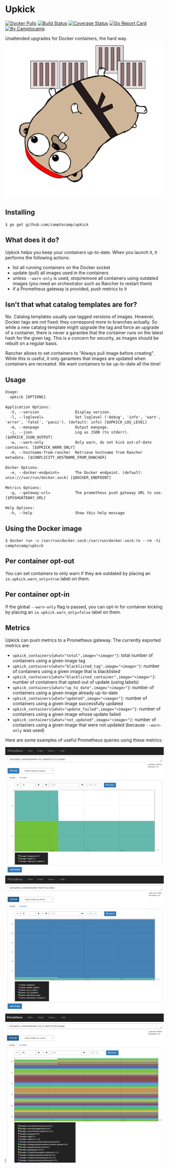 Upkick
======

[![Docker Pulls](https://img.shields.io/docker/pulls/camptocamp/upkick.svg)](https://hub.docker.com/r/camptocamp/upkick/)
[![Build Status](https://img.shields.io/travis/camptocamp/upkick/master.svg)](https://travis-ci.org/camptocamp/upkick)
[![Coverage Status](https://img.shields.io/coveralls/camptocamp/upkick.svg)](https://coveralls.io/r/camptocamp/upkick?branch=master)
[![Go Report Card](https://goreportcard.com/badge/github.com/camptocamp/upkick)](https://goreportcard.com/report/github.com/camptocamp/upkick)
[![By Camptocamp](https://img.shields.io/badge/by-camptocamp-fb7047.svg)](http://www.camptocamp.com)


Unattended upgrades for Docker containers, the hard way.

![Upkick](images/upkick.png)


## Installing

```shell
$ go get github.com/camptocamp/upkick
```

## What does it do?

Upkick helps you keep your containers up-to-date. When you launch it, it performs the following actions:

* list all running containers on the Docker socket
* update (pull) all images used in the containers
* unless `--warn-only` is used, stop/remove all containers using outdated images (you need an orchestrator such as Rancher to restart them)
* if a Prometheus gateway is provided, push metrics to it


## Isn't that what catalog templates are for?

No. Catalog templates usually use tagged versions of images. However, Docker tags are not fixed: they correspond more to branches actually. So while a new catalog template might upgrade the tag and force an upgrade of a container, there is never a garantee that the container runs on the latest hash for the given tag. This is a concern for security, as images should be rebuilt on a regular basis.

Rancher allows to set containers to "Always pull image before creating". While this is useful, it only garantees that images are updated when containers are recreated. We want containers to be up-to-date all the time!


## Usage

```shell
Usage:
  upkick [OPTIONS]

Application Options:
  -V, --version                Display version.
  -l, --loglevel=              Set loglevel ('debug', 'info', 'warn', 'error', 'fatal', 'panic'). (default: info) [$UPKICK_LOG_LEVEL]
  -m, --manpage                Output manpage.
  -j, --json                   Log as JSON (to stderr). [$UPKICK_JSON_OUTPUT]
  -w, --warn-only              Only warn, do not kick out-of-date containers. [$UPKICK_WARN_ONLY]
  -H, --hostname-from-rancher  Retrieve hostname from Rancher metadata. [$CONPLICITY_HOSTNAME_FROM_RANCHER]

Docker Options:
  -e, --docker-endpoint=       The Docker endpoint. (default: unix:///var/run/docker.sock) [$DOCKER_ENDPOINT]

Metrics Options:
  -g, --gateway-url=           The prometheus push gateway URL to use. [$PUSHGATEWAY_URL]

Help Options:
  -h, --help                   Show this help message
```

## Using the Docker image

```shell
$ docker run -v /var/run/docker.sock:/var/run/docker.sock:ro --rm -ti camptocamp/upkick
```

## Per container opt-out

You can set containers to only warn if they are outdated by placing an `io.upkick.warn_only=true` label on them.

## Per container opt-in

If the global `--warn-only` flag is passed, you can opt-in for container kicking by placing an `io.upkick.warn_only=false` label on them.


## Metrics

Upkick can push metrics to a Prometheus gateway. The currently exported metrics are:

* `upkick_containers{what="total",image="<image>"}`: total number of containers using a given image tag
* `upkick_containers{what="blacklisted_tag",image="<image>"}`: number of containers using a given image that is blacklisted
* `upkick_containers{what="blacklisted_container",image="<image>"}`: number of containers that opted-out of update (using labels)
* `upkick_containers{what="up_to_date",image="<image>"}`: number of containers using a given image already up-to-date
* `upkick_containers{what="updated",image="<image>"}`: number of containers using a given image successfully updated 
* `upkick_containers{what="update_failed",image="<image>"}`: number of containers using a given image whose update failed
* `upkick_containers{what="not_updated",image="<image>"}`: number of containers using a given image that were not updated (because `--warn-only` was used)


Here are some examples of useful Prometheus queries using these metrics:

![Out-of-date containers](images/metrics_not_updated.png)
![All states](images/metrics_what.png)
![Up-to-date containers](images/metrics_up_to_date.png)

